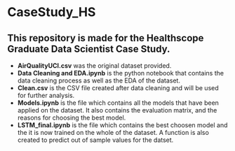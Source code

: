 # CaseStudy_HS

## This repository is made for the Healthscope Graduate Data Scientist Case Study.
- **AirQualityUCI.csv** was the original dataset provided.
- **Data Cleaning and EDA.ipynb** is the python notebook that contains the data cleaning process as well as the EDA of the dataset.
- **Clean.csv** is the CSV file created after data cleaning and will be used for further analysis.
- **Models.ipynb** is the file which contains all the models that have been applied on the dataset. It also contains the evaluation matrix, and the reasons for choosing the best model.
- **LSTM_final.ipynb** is the file which contains the best choosen model and the it is now trained on the whole of the dataset. A function is also created to predict out of sample values for the datset.
